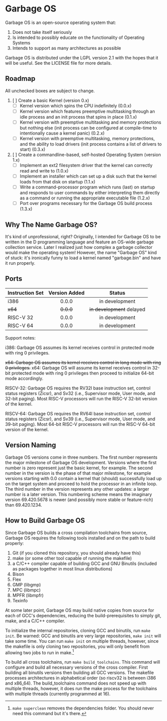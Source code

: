 # Garbage OS
Garbage OS is an open-source operating system that:
1. Does not take itself seriously
2. Is intended to possibly educate on the functionality of Operating Systems
3. Intends to support as many architectures as possible

Garbage OS is distributed under the LGPL version 2.1 with the hopes that
it will be useful. See the LICENSE file for more details.

## Roadmap

All unchecked boxes are subject to change.

1. [ ] Create a basic Kernel (version 0.x)
    - [ ] Kernel version which spins the CPU indefinitely (0.0.x)
    - [ ] Kernel version which features preemptive multitasking through an idle process and an init process that spins in place (0.1.x)
    - [ ] Kernel version with preemptive multitasking and memory protections but nothing else (init process can be configured at compile-time to intentionally cause a kernel panic) (0.2.x)
    - [ ] Kernel version with preemptive multitasking, memory protections, and the ability to load drivers (init process contains a list of drivers to start) (0.3.x)
2. [ ] Create a commandline-based, self-hosted Operating System (version 1.x)
    - [ ] Implement an ext2 filesystem driver that the kernel can correctly read and write to (1.0.x)
    - [ ] Implement an installer which can set up a disk such that the kernel loads from that disk on startup (1.1.x)
    - [ ] Write a command-processor program which runs (last) on startup and responds to user commands by either interpreting them
          directly as a command or running the appropriate executable file (1.2.x)
    - [ ] Port over programs necessary for the Garbage OS build process (1.3.x)

## Why The Name Garbage OS?

It's kind of unprofessional, right? Originally, I intended for Garbage OS to be
written in the D programming language and feature an OS-wide garbage collection
service. Later I realized just how complex a garbage collector would make the 
operating system! However, the name "Garbage OS" kind of stuck: it's ironically
funny to load a kernel named "garbage.bin" and have it run properly.

## Ports

| Instruction Set | Version Added | Status |
| :-------------- | :-----------: | :----: |
| i386            | 0.0.0         | in development |
| ~~x64~~             | ~~0.0.0~~         | ~~in development~~ delayed |
| RISC-V 32       | 0.0.0         | in development |
| RISC-V 64       | 0.0.0         | in development |

Support notes:

i386: Garbage OS assumes its kernel receives control in protected mode with ring 0 privileges.

~~x64: Garbage OS assumes its kernel receives control in long mode with ring 0 privileges.~~
x64: Garbage OS will assume its kernel receives control in 32-bit protected mode with ring 0 privileges
then proceed to initialize 64-bit mode accordingly.

RISCV-32: Garbage OS requires the RV32I base instruction set, control status registers (Zicsr),
and Sv32 (i.e., Supervisor mode, User mode, and 32-bit paging). Most RISC-V processors will run
the RISC-V 32-bit version of the kernel.

RISCV-64: Garbage OS requires the RV64I base instruction set, control status registers (Zicsr),
and Sv39 (i.e., Supervisor mode, User mode, and 39-bit paging). Most 64-bit RISC-V processors
will run the RISC-V 64-bit version of the kernel. 

## Version Naming

Garbage OS versions come in three numbers. The first number represents the major milestone of
Garbage OS development. Versions where the first number is zero represent just the basic kernel, for example.
The second number in the version is the phase of that major milestone, for example versions starting
with 0.0 contain a kernel that (should) successfully load up on the target system and proceed to 
hold the processor in an infinite loop. The third number in the version represents any other updates: a larger
number is a later version. This numbering scheme means the imaginary version 69.420.5678 is newer (and possibly
more stable or feature-rich) than 69.420.1234.

## How to Build Garbage OS

Since Garbage OS builds a cross compilation toolchains from source, Garbage OS requires the following tools installed
and on the path to build properly:

1. Git (if you cloned this repository, you should already have this)
2. make (or some other tool capable of running the makefile)
3. a C/C++ compiler capable of building GCC and GNU Binutils (included as packages together in most linux distributions)
4. Bison
5. Flex
6. GMP (libgmp)
7. MPC (libmpc)
8. MPFR (libmpfr)
9. Texinfo

At some later point, Garbage OS may build native copies from source for each of GCC's dependencies, reducing the
build-prerequisites to simply git, make, and a C/C++ compiler.

To initialize the internal repositories, cloning GCC and binutils, run `make init`. Be warned: GCC and binutils are
very large repositories, `make init` will take some time. You can run `make init` on multiple threads, however, since
the makefile is only cloning two repositories, you will only benefit from allowing two jobs to run in make.[^1]

To build all cross toolchains, run `make build_toolchains`. This command will configure and build all necessary
versions of the cross compiler. First building all binutils versions then building all GCC versions. The makefile
processes architectures in alphabetical order (so riscv32 is between i386 and x86_64). The build_toolchains command
does not speed up with multiple threads, however, it does run the make process for the toolchains with multiple 
threads (currently programmed at 16).

[^1]: `make superclean` removes the dependencies folder. You should never need this command but it's there.